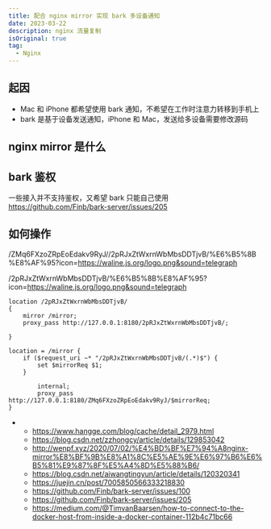 ```yaml
---
title: 配合 nginx mirror 实现 bark 多设备通知
date: 2023-03-22
description: nginx 流量复制
isOriginal: true
tag:
  - Nginx
---
```


## 起因

- Mac 和 iPhone 都希望使用 bark 通知，不希望在工作时注意力转移到手机上
- bark 是基于设备发送通知，iPhone 和 Mac，发送给多设备需要修改源码

## nginx mirror 是什么

## bark 鉴权

一些接入并不支持鉴权，又希望 bark 只能自己使用 https://github.com/Finb/bark-server/issues/205

## 如何操作

/ZMq6FXzoZRpEoEdakv9RyJ//2pRJxZtWxrnWbMbsDDTjvB/%E6%B5%8B%E8%AF%95?icon=https://waline.js.org/logo.png&sound=telegraph 


/2pRJxZtWxrnWbMbsDDTjvB/%E6%B5%8B%E8%AF%95?icon=https://waline.js.org/logo.png&sound=telegraph 

```
location /2pRJxZtWxrnWbMbsDDTjvB/
{
    mirror /mirror;
    proxy_pass http://127.0.0.1:8180/2pRJxZtWxrnWbMbsDDTjvB/;
    
}

location = /mirror {
    if ($request_uri ~* "/2pRJxZtWxrnWbMbsDDTjvB/(.*)$") {
        set $mirrorReq $1;
    }
    
		internal;
		proxy_pass http://127.0.0.1:8180/ZMq6FXzoZRpEoEdakv9RyJ/$mirrorReq;
}
```
- 
  - https://www.hangge.com/blog/cache/detail_2979.html
  - https://blog.csdn.net/zzhongcy/article/details/129853042
  - http://wenpf.xyz/2020/07/02/%E4%BD%BF%E7%94%A8nginx-mirror%E8%BF%9B%E8%A1%8C%E5%AE%9E%E6%97%B6%E6%B5%81%E9%87%8F%E5%A4%8D%E5%88%B6/
  - https://blog.csdn.net/aiwangtingyun/article/details/120320341
  - https://juejin.cn/post/7005850566333218830
  - https://github.com/Finb/bark-server/issues/100
  - https://github.com/Finb/bark-server/issues/205
  - https://medium.com/@TimvanBaarsen/how-to-connect-to-the-docker-host-from-inside-a-docker-container-112b4c71bc66


